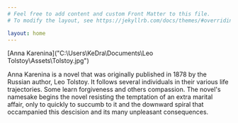 ```yaml
---
# Feel free to add content and custom Front Matter to this file.
# To modify the layout, see https://jekyllrb.com/docs/themes/#overriding-theme-defaults

layout: home
---
```


[Anna Karenina]("C:\Users\KeDra\Documents\Leo Tolstoy\Assets\Tolstoy.jpg")

Anna Karenina is a novel that was originally published in 1878 by the Russian author, Leo Tolstoy. It follows several individuals in their various life trajectories. Some learn forgiveness and others compassion. The novel's namesake begins the novel resisting the temptation of an extra marital affair, only to quickly to succumb to it and the downward spiral that occampanied this descision and its many unpleasant consequences.

 